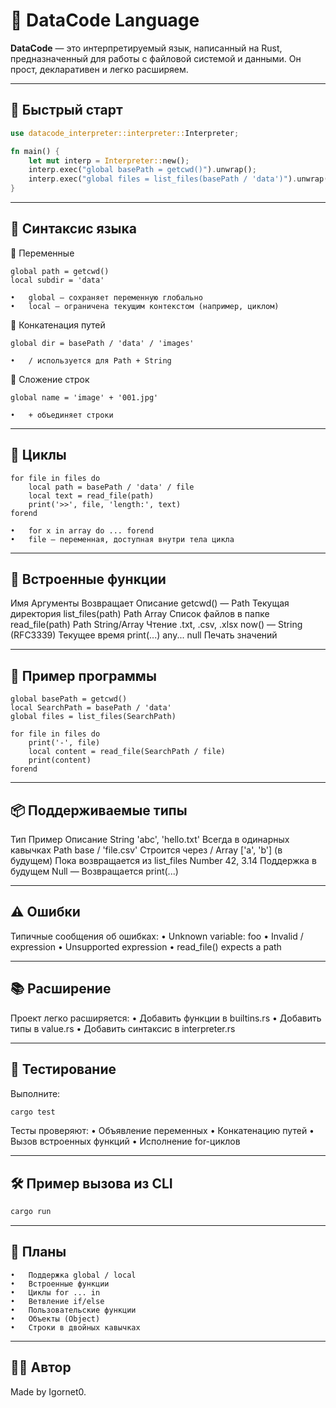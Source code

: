 # 🧠 DataCode Language

**DataCode** — это интерпретируемый язык, написанный на Rust, предназначенный для работы с файловой системой и данными. Он прост, декларативен и легко расширяем.

---

## 🚀 Быстрый старт

```rust
use datacode_interpreter::interpreter::Interpreter;

fn main() {
    let mut interp = Interpreter::new();
    interp.exec("global basePath = getcwd()").unwrap();
    interp.exec("global files = list_files(basePath / 'data')").unwrap();
}

```
---

## 📄 Синтаксис языка

🔹 Переменные
```DataCode
global path = getcwd()
local subdir = 'data'
```
	•	global — сохраняет переменную глобально
	•	local — ограничена текущим контекстом (например, циклом)

🔹 Конкатенация путей
```DataCode
global dir = basePath / 'data' / 'images'
```
	•	/ используется для Path + String

🔹 Сложение строк
```DataCode
global name = 'image' + '001.jpg'
```
	•	+ объединяет строки

---

## 🔁 Циклы
```DataCode
for file in files do
    local path = basePath / 'data' / file
    local text = read_file(path)
    print('>>', file, 'length:', text)
forend
```
	•	for x in array do ... forend
	•	file — переменная, доступная внутри тела цикла

---

## 🔧 Встроенные функции

Имя	Аргументы	Возвращает	Описание
getcwd()	—	Path	Текущая директория
list_files(path)	Path	Array<String>	Список файлов в папке
read_file(path)	Path	String/Array	Чтение .txt, .csv, .xlsx
now()	—	String (RFC3339)	Текущее время
print(...)	any...	null	Печать значений


---

## 🧪 Пример программы
```DataCode
global basePath = getcwd()
local SearchPath = basePath / 'data'
global files = list_files(SearchPath)

for file in files do
    print('-', file)
    local content = read_file(SearchPath / file)
    print(content)
forend
```

---

## 📦 Поддерживаемые типы

Тип	Пример	Описание
String	'abc', 'hello.txt'	Всегда в одинарных кавычках
Path	base / 'file.csv'	Строится через /
Array	['a', 'b'] (в будущем)	Пока возвращается из list_files
Number	42, 3.14	Поддержка в будущем
Null	—	Возвращается print(...)


---

## ⚠️ Ошибки

Типичные сообщения об ошибках:
	•	Unknown variable: foo
	•	Invalid / expression
	•	Unsupported expression
	•	read_file() expects a path

---

## 📚 Расширение

Проект легко расширяется:
	•	Добавить функции в builtins.rs
	•	Добавить типы в value.rs
	•	Добавить синтаксис в interpreter.rs

---

## 🧪 Тестирование

Выполните:
```bash
cargo test
```
Тесты проверяют:
	•	Объявление переменных
	•	Конкатенацию путей
	•	Вызов встроенных функций
	•	Исполнение for-циклов

---

## 🛠 Пример вызова из CLI
```bash
cargo run
```

---

## 📅 Планы
	•	Поддержка global / local
	•	Встроенные функции
	•	Циклы for ... in
	•	Ветвление if/else
	•	Пользовательские функции
	•	Объекты (Object)
	•	Строки в двойных кавычках

---

## 🧑‍💻 Автор

Made by Igornet0.